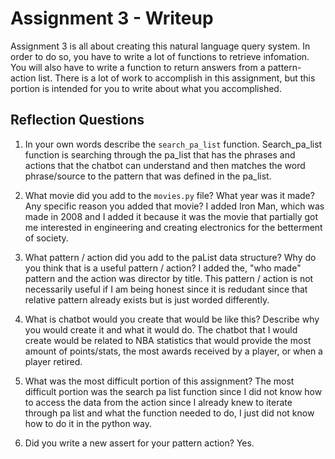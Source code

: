 # Assignment 3 - Writeup

Assignment 3 is all about creating this natural language query system.  In order to do so, you have to write a lot of functions to retrieve infomation.  You will also have to write a function to return answers from a pattern-action list.  There is a lot of work to accomplish in this assignment, but this portion is intended for you to write about what you accomplished.

## Reflection Questions
1. In your own words describe the `search_pa_list` function.
Search_pa_list function is searching through the pa_list that has the phrases and actions that the chatbot can understand and then matches the word phrase/source to the pattern that was defined in the pa_list.

2. What movie did you add to the `movies.py` file?  What year was it made? Any specific reason you added that movie?
I added Iron Man, which was made in 2008 and I added it because it was the movie that partially got me interested in engineering and creating electronics for the betterment of society.

3. What pattern / action did you add to the paList data structure?  Why do you think that is a useful pattern / action?
I added the, "who made" pattern and the action was director by title. This pattern / action is not necessarily useful if I am being honest since it is redudant since that relative pattern already exists but is just worded differently.

4. What is chatbot would you create that would be like this?  Describe why you would create it and what it would do.
The chatbot that I would create would be related to NBA statistics that would provide the most amount of points/stats, the most awards received by a player, or when a player retired.

5. What was the most difficult portion of this assignment?
The most difficult portion was the search pa list function since I did not know how to access the data from the action since I already knew to iterate through pa list and what the function needed to do, I just did not know how to do it in the python way.

6. Did you write a new assert for your pattern action?
Yes.


